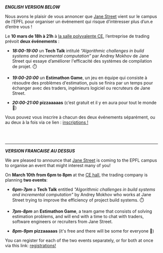 ***ENGLISH VERSION BELOW***

Nous avons le plaisir de vous annoncer que [Jane Street](https://www.janestreet.com/) vient sur le campus de l’EPFL pour organiser un événement qui risque d’intéresser plus d’un.e d’entre vous !

Le **10 mars de 18h à 21h** à [la salle polyvalente CE](https://plan.epfl.ch/?room==CE%201%20515), l’entreprise de trading prévoit **deux événements** :
- ***18:00-19:00*** un **Tech Talk** intitulé *“Algorithmic challenges in build systems and incremental computation”* par Andrey Mokhov de Jane Street qui essaye d’améliorer l'efficacité des systèmes de compilation de projet. ⏱️
  
- ***19:00-20:00*** un **Estimathon Game**, un jeu en équipe qui consiste à résoudre des problèmes d'estimation, puis se finira par un temps pour échanger avec des traders, ingénieurs logiciel ou recruteurs de Jane Street. 
  
- ***20:00-21:00*** **pizzaaaaas** (c’est gratuit et il y en aura pour tout le monde 🍕)
  
Vous pouvez vous inscrire à chacun des deux événements séparément, ou au deux à la fois via ce lien : [inscriptions !](https://forms.gle/7SmRcdHQQA7Z2DuG7)

<br><br>
___
***VERSION FRANCAISE AU DESSUS***

We are pleased to announce that [Jane Street](https://www.janestreet.com/) is coming to the EPFL campus to organise an event that might interest many of you!

On **March 10th from 6pm to 8pm** at the [CE hall](https://plan.epfl.ch/?room==CE%201%20515), the trading company is planning **two events**:
- ***6pm-7pm*** a **Tech Talk** entitled *"Algorithmic challenges in build systems and incremental computation"* by Andrey Mokhov who works at Jane Street trying to improve the efficiency of project build systems. ⏱️
  
- ***7pm-8pm*** an **Estimathon Game**, a team game that consists of solving estimation problems, and will end with a time to chat with traders, software engineers or recruiters from Jane Street.
  
- ***8pm-9pm*** **pizzaaaaas** (it's free and there will be some for everyone 🍕)

You can register for each of the two events separately, or for both at once via this link: [registrations!](https://forms.gle/7SmRcdHQQA7Z2DuG7)

<br><br>

